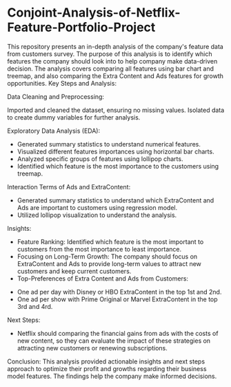# Conjoint-Analysis-of-Netflix-Feature-Portfolio-Project
This repository presents an in-depth analysis of the company's feature data from customers survey. The purpose of this analysis is to identify which features the company should look into to help company make data-driven decision. The analysis covers comparing all features using bar chart and treemap, and also comparing the Extra Content and Ads features for growth opportunities.
Key Steps and Analysis:

Data Cleaning and Preprocessing:

Imported and cleaned the dataset, ensuring no missing values.
Isolated data to create dummy variables for further analysis.

Exploratory Data Analysis (EDA):

- Generated summary statistics to understand numerical features.
- Visualized different features importances using horizontal bar charts.
- Analyzed specific groups of features using lollipop charts.
- Identified which feature is the most importance to the customers using treemap.

Interaction Terms of Ads and ExtraContent:

- Generated summary statistics to understand which ExtraContent and Ads are important to customers using regression model.
- Utilized lollipop visualization to understand the analysis.

Insights:

- Feature Ranking: Identified which feature is the most important to customers from the most importance to least importance.
- Focusing on Long-Term Growth: The company should focus on ExtraContent and Ads to provide long-term values to attract new customers and keep current customers.
- Top-Preferences of Extra Content and Ads from Customers: 
+ One ad per day with Disney or HBO ExtraContent in the top 1st and 2nd.
+ One ad per show with Prime Original or Marvel ExtraContent in the top 3rd and 4rd.

Next Steps:
- Netflix should comparing the financial gains from ads with the costs of new content, so they can evaluate the impact of these strategies on attracting new customers or renewing subscriptions.

Conclusion:
This analysis provided actionable insights and next steps approach to optimize their profit and growths regarding their business model features. The findings help the company make informed decisions.
